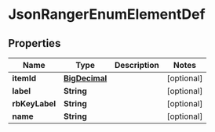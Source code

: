 
# JsonRangerEnumElementDef

## Properties
Name | Type | Description | Notes
------------ | ------------- | ------------- | -------------
**itemId** | [**BigDecimal**](BigDecimal.md) |  |  [optional]
**label** | **String** |  |  [optional]
**rbKeyLabel** | **String** |  |  [optional]
**name** | **String** |  |  [optional]



